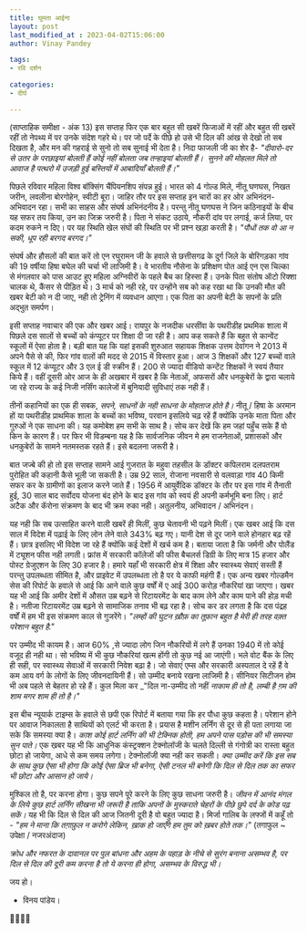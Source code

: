 ```yaml
---
title: घूमता आईना
layout: post
last_modified_at : 2023-04-02T15:06:00
author: Vinay Pandey

tags:
- रवि दर्शन

categories:
- दीर्घ

---
```


(साप्ताहिक समीक्षा - अंक 13)
इस सप्ताह फिर एक बार बहुत सी खबरें फिजाओं में रहीं और बहुत सी खबरें रहीं तो नेपथ्य में पर उनके संदेश गहरे थे। पर जो पर्दे के पीछे हो उसे भी दिल की आंख से देखो तो सब दिखता है, और मन की गहराई से सुनो तो सब सुनाई भी देता है। निदा फाजली जी का शेर है-
_"दीवारो-दर से उतर के परछाइयां बोलती हैं_
_कोई नहीं बोलता जब तन्हाइयां बोलती हैं।_ 
_सुनने की मोहलत मिले तो आवाज है पत्थरो में_ 
_उजड़ी हुई बस्तियों में आबादियाँ बोलती हैं।"_

पिछले रविवार महिला विश्व बॉक्सिंग चैंपियनशिप संपन्न हुई। भारत को 4 गोल्ड मिले, नीतू घणघस, निखत जरीन, लवलीना बोरगोहेन,  स्वीटी बूरा। जाहिर तौर पर इस सप्ताह इन चारों का हर ओर अभिनंदन- अभिवादन रहा। सभी का साहस और संघर्ष अभिनंदनीय है। परन्तु नीतू घणघस ने जिन कठिनाइयों के बीच यह सफर तय किया, उन का जिक्र जरुरी है। पिता ने संकट उठाये, नौकरी दांव पर लगाई, कर्ज लिया, पर कदम रुकने न दिए। पर यह स्थिति खेल संघों की स्थिति पर भी प्रश्न खड़ा करती है। _"पौधों तक वो आ न सकी, धूप रही बरगद बरगद।"_

संघर्ष और हौसलों की बात करें तो एन रघुरामन जी के हवाले से छत्तीसगढ के दुर्ग जिले के बोरिगड़का गांव की 19 वर्षीया हिषा बघेल की चर्चा भी लाजिमी है। वे भारतीय नौसेना के प्रशिक्षण पोत आई एन एस चिल्का से मंगलवार को पास आउट हुए महिला अग्निवीरों के पहले बैच का हिस्सा हैं। उनके पिता संतोष ऑटो रिक्शा चालक थे, कैंसर से पीड़ित थे। 3 मार्च को नही रहे, पर उन्होंने सब को कह रखा था कि उनकी मौत की खबर बेटी को न दी जाए, नही तो ट्रेनिंग में व्यवधान आएगा। एक पिता का अपनी बेटी के सपनों के प्रति अद्भुत समर्पण। 

इसी सप्ताह नवाचार की एक और खबर आई। रायपुर के नजदीक धरसींवा के पथरीडीह प्रथमिक शाला में पिछले दस सालों से बच्चों को कंप्यूटर पर शिक्षा दी जा रही है। आप कह सकते हैं कि बहुत से कान्वेंट स्कूलों में ऐसा होता है। बड़ी बात यह कि यहां इसकी शुरुआत सहायक शिक्षक उत्तम देवांगन ने 2013 में अपने पैसे से की, फिर गांव वालों की मदद से 2015 में विस्तार हुआ। आज 3 शिक्षकों और 127 बच्चों वाले स्कूल में 12 कंप्यूटर और 3 एल ई डी स्क्रीन हैं। 200 से ज्यादा वीडियो कन्टेंट शिक्षकों ने स्वयं तैयार किये हैं। वहीं दूसरी ओर आज के ही अखबार में खबर है कि नेताओं,  अफसरों और धनकुबेरों के द्वारा चलाये जा रहे राज्य के कई निजी नर्सिंग कालेजों में बुनियादी सुविधाएं तक नही हैं। 

तीनों कहानियों का एक ही सबक, *सपने, साधनों के नही साधना के मोहताज होते है।*  नीतू / हिषा के अरमान हों या पथरीडीह प्राथमिक शाला के बच्चों का भविष्य, परवान इसलिये चढ़ रहें हैं क्योंकि उनके माता पिता और गुरुओं ने एक साधना की। यह कमोबेश हम सभी के साथ है। सोच कर देखें कि हम जहां पहुँच सके हैं वो किन के कारण हैं। पर फिर भी विडम्बना यह है कि सार्वजनिक जीवन मे हम राजनेताओं, प्रशासकों और धनकुबेरों के सामने नतमस्तक रहते हैं। इसे बदलना जरूरी है। 

बात जज्बे की हो तो इस सप्ताह सामने आई गुजरात के महुवा तहसील के डॉक्टर कपिलराम दलपतराम पुरोहित की कहानी कैसे भूली जा सकती है। उम्र 92 साल, रोजाना नवसारी से वलवाड़ा गांव 40 किमी सफर कर के ग्रामीणों का इलाज करने जाते हैं। 1956 में आयुर्वेदिक डॉक्टर के तौर पर इस गांव में तैनाती हुई, 30 साल बाद सर्वोदय योजना बंद होने के बाद इस गांव को स्वयं ही अपनी कर्मभूमि बना लिए। हार्ट अटैक और कॅरोना संक्रमण के बाद भी क्रम रुका नही।  अतुलनीय, अभिवादन / अभिनंदन। 

यह नही कि सब उत्साहित करने वाली खबरें ही मिलीं, कुछ चेतावनी भी पढ़ने मिलीं। एक खबर आई कि दस साल में विदेश में पढ़ाई के लिए लोन लेने वाले 343% बढ़ गए। यानी  देश से दूर जाने वाले होनहार बढ़ रहें हैं। छात्र इसलिए भी विदेश जा रहे हैं क्योंकि कई देशों में खर्च कम है। बताया जाता है कि जर्मनी और पोलैंड में ट्यूशन फीस नही लगती। फ्रांस में सरकारी कॉलेजों की फीस बैचलर्स डिग्री के लिए मात्र 15 हजार और पोस्ट ग्रेजुएशन के लिए 30 हजार है। हमारे यहाँ भी सरकारी क्षेत्र में शिक्षा और स्वास्थ्य सेवाएं सस्ती हैं परन्तु उपलब्धता सीमित है, और प्राइवेट में उपलब्धता तो है पर ये काफी महंगी हैं। एक अन्य खबर गोल्डमैन सेस की रिपोर्ट के हवाले से आई कि आने वाले कुछ वर्षों में ए आई 300 करोड़ नौकरियां खा जाएगा। खबर यह भी आई कि अमीर देशों में औसत उम्र बढ़ने से रिटायरमेंट के बाद काम लेने और काम पाने की होड़ मची है। नतीजा रिटायरमेंट उम्र बढ़ने से सामाजिक तनाव भी बढ़ रहा है। सोच कर डर लगता है कि दस पंद्रह वर्षों में हम भी इस संक्रमण काल से गुजरेंगे। 
_"लम्हों की घुटन_
_ख़ौफ़ का तूफ़ान बहुत है_
_मेरी ही तरह_
_वक़्त परेशान बहुत है."_

पर उम्मीद भी कायम है। आज 60% ,से ज्यादा लोग जिन नौकरियों में लगे हैं उनका 1940 में तो कोई वजूद ही नही था। सो भविष्य में भी कुछ नौकरियां खत्म होंगी तो कुछ नई आ जाएंगी। भले वोट बैंक के लिए ही सही, पर स्वास्थ्य सेवाओं में सरकारी निवेश बढ़ा है। जो सेवाएं एम्स और सरकारी अस्पताल दे रहें हैं वे कम आय वर्ग के लोगों के लिए जीवनदायिनी हैं। सो उम्मीद बनाये रखना लाजिमी है। सीनियर सिटीजन होम भी अब पहले से बेहतर हो रहे हैं। कुल मिला कर
_"दिल ना-उम्मीद तो नहीं
_नाकाम ही तो है,_
_लम्बी है ग़म की शाम_
_मगर शाम ही तो है।"_
 
इस बीच न्यूयार्क टाइम्स के हवाले से छपी एक रिपोर्ट में बताया गया कि हर पौधा कुछ कहता है। परेशान होने पर आवाज निकालता है साथियों को एलर्ट भी करता है। प्रयास है मशीन लर्निंग से दूर से ही पता लगाया जा सके कि समस्या क्या है। *काश कोई हार्ट लर्निंग की भी टेक्निक होती, हम अपने पास पड़ोस की भी समस्या सुन पाते।* एक खबर यह भी कि आधुनिक कंस्ट्रक्शन टेक्नोलॉजी के चलते दिल्ली से गंगोत्री का रास्ता बहुत छोटा हो जायेगा, आधे से कम समय लगेगा। टेक्नोलॉजी क्या नही कर सकती।  *क्या उम्मीद करें कि इस सब के साथ कुछ ऐसा भी होगा कि कोई ऐसा ब्रिज भी बनेगा, ऐसी टनल भी बनेगी कि दिल से दिल तक का सफर भी छोटा और आसान हो जाये।*

मुश्किल तो है, पर करना होगा। कुछ सपने पूरे करने के लिए कुछ साधना जरुरी है। *जीवन में आनंद मंगल के लिये कुछ हार्ट लर्निंग सीखना भी जरूरी है ताकि अपनों के मुस्कराते चेहरों के पीछे छुपे दर्द के कोड पढ़ सकें।* यह भी कि दिल से दिल की आज जितनी दूरी है वो बहुत ज्यादा है। मिर्जा गालिब के लफ्जों में कहूँ तो -
_"हम ने माना कि तग़ाफ़ुल न करोगे लेकिन,_
_ख़ाक हो जाएँगे हम तुम को ख़बर होते तक।"_
(तगाफुल ~ उपेक्षा / नजरअंदाज)

*क्रोध और नफरत के दावानल पर पुल बांधना और अहम के पहाड़ के नीचे से सुरंग बनाना असम्भव है, पर दिल से दिल की दूरी कम करना है तो ये करना ही होगा, असम्भव के विरुद्ध भी।*

जय हो।

- विनय पांडेय।

🙏🌷🌷🙏
